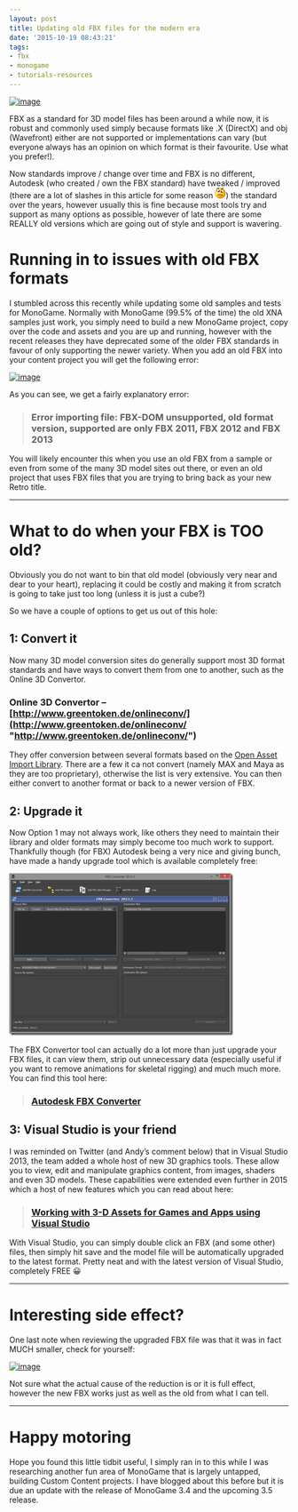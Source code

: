 ```yaml
---
layout: post
title: Updating old FBX files for the modern era
date: '2015-10-19 08:43:21'
tags:
- fbx
- monogame
- tutorials-resources
---
```


[![image](/Images/wordpress/2015/10/image_thumb.png "image")](/Images/wordpress/2015/10/image.png)

FBX as a standard for 3D model files has been around a while now, it is robust and commonly used simply because formats like .X (DirectX) and obj (Wavefront) either are not supported or implementations can vary (but everyone always has an opinion on which format is their favourite. Use what you prefer!).

Now standards improve / change over time and FBX is no different, Autodesk (who created / own the FBX standard) have tweaked / improved (there are a lot of slashes in this article for some reason ![Confused smile](/Images/wordpress/2015/10/wlEmoticon-confusedsmile.png)) the standard over the years, however usually this is fine because most tools try and support as many options as possible, however of late there are some REALLY old versions which are going out of style and support is wavering.

# Running in to issues with old FBX formats

I stumbled across this recently while updating some old samples and tests for MonoGame. Normally with MonoGame (99.5% of the time) the old XNA samples just work, you simply need to build a new MonoGame project, copy over the code and assets and you are up and running, however with the recent releases they have deprecated some of the older FBX standards in favour of only supporting the newer variety.  When you add an old FBX into your content project you will get the following error:

[![image](/Images/wordpress/2015/10/image_thumb1.png "image")](/Images/wordpress/2015/10/image1.png)

As you can see, we get a fairly explanatory error:

> ### Error importing file: FBX-DOM unsupported, old format version, supported are only FBX 2011, FBX 2012 and FBX 2013

You will likely encounter this when you use an old FBX from a sample or even from some of the many 3D model sites out there, or even an old project that uses FBX files that you are trying to bring back as your new Retro title.

* * *

# What to do when your FBX is TOO old?

Obviously you do not want to bin that old model (obviously very near and dear to your heart), replacing it could be costly and making it from scratch is going to take just too long (unless it is just a cube?)

So we have a couple of options to get us out of this hole:

## 1: Convert it

Now many 3D model conversion sites do generally support most 3D format standards and have ways to convert them from one to another, such as the Online 3D Convertor.

### Online 3D Convertor – [http://www.greentoken.de/onlineconv/](http://www.greentoken.de/onlineconv/ "http://www.greentoken.de/onlineconv/")

They offer conversion between several formats based on the [Open Asset Import Library](http://assimp.sourceforge.net/main_features_formats.html). There are a few it ca not convert (namely MAX and Maya as they are too proprietary), otherwise the list is very extensive.  You can then either convert to another format or back to a newer version of FBX.

## 2: Upgrade it

Now Option 1 may not always work, like others they need to maintain their library and older formats may simply become too much work to support. Thankfully though (for FBX) Autodesk being a very nice and giving bunch, have made a handy upgrade tool which is available completely free:

[![image](/Images/wordpress/2015/10/image2.png "image")](http://usa.autodesk.com/adsk/servlet/pc/item?siteID=123112&id=22694909)

The FBX Convertor tool can actually do a lot more than just upgrade your FBX files, it can view them, strip out unnecessary data (especially useful if you want to remove animations for skeletal rigging) and much much more.  You can find this tool here:

> ### [Autodesk FBX Converter](http://usa.autodesk.com/adsk/servlet/pc/item?siteID=123112&id=22694909 "Autodesk FBX Converter")

## 3: Visual Studio is your friend

I was reminded on Twitter (and Andy’s comment below) that in Visual Studio 2013, the team added a whole host of new 3D graphics tools. These allow you to view, edit and manipulate graphics content, from images, shaders and even 3D models.  These capabilities were extended even further in 2015 which a host of new features which you can read about here:

> ### [Working with 3-D Assets for Games and Apps using Visual Studio](https://msdn.microsoft.com/en-gb/library/hh315737)

With Visual Studio, you can simply double click an FBX (and some other) files, then simply hit save and the model file will be automatically upgraded to the latest format.  Pretty neat and with the latest version of Visual Studio, completely FREE 😀

* * *

# Interesting side effect?

One last note when reviewing the upgraded FBX file was that it was in fact MUCH smaller, check for yourself:

[![image](/Images/wordpress/2015/10/image_thumb3.png "image")](/Images/wordpress/2015/10/image4.png)

Not sure what the actual cause of the reduction is or it is full effect, however the new FBX works just as well as the old from what I can tell.

* * *

# Happy motoring

Hope you found this little tidbit useful, I simply ran in to this while I was researching another fun area of MonoGame that is largely untapped, building Custom Content projects.  I have blogged about this before but it is due an update with the release of MonoGame 3.4 and the upcoming 3.5 release.

